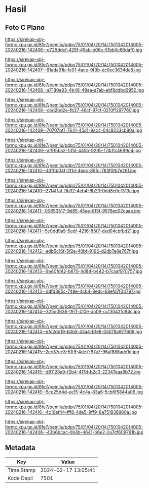 # Hasil

## Foto C Plano

https://sirekap-obj-formc.kpu.go.id/8fe7/pemilu/pdpr/75/01/04/20/14/7501042014005-20240216-142406--d729ddcf-429f-45ab-b06c-51bb0c86daf0.jpg

https://sirekap-obj-formc.kpu.go.id/8fe7/pemilu/pdpr/75/01/04/20/14/7501042014005-20240216-142407--61ada91b-fc01-4ace-9f3b-dc0ec3634dc8.jpg

https://sirekap-obj-formc.kpu.go.id/8fe7/pemilu/pdpr/75/01/04/20/14/7501042014005-20240216-142408--a7180e93-4b48-49aa-a7ab-ebf8ddbd6950.jpg

https://sirekap-obj-formc.kpu.go.id/8fe7/pemilu/pdpr/75/01/04/20/14/7501042014005-20240216-142408--cbd2bd2e-fb37-46cf-97cf-0210ff297760.jpg

https://sirekap-obj-formc.kpu.go.id/8fe7/pemilu/pdpr/75/01/04/20/14/7501042014005-20240216-142409--70707bf1-7641-45d1-9ac4-04c9233cb80a.jpg

https://sirekap-obj-formc.kpu.go.id/8fe7/pemilu/pdpr/75/01/04/20/14/7501042014005-20240216-142409--af9f5ba2-1d1d-445b-9295-174d1c4699c4.jpg

https://sirekap-obj-formc.kpu.go.id/8fe7/pemilu/pdpr/75/01/04/20/14/7501042014005-20240216-142410--43f0b04f-2f1d-4bec-85fc-783f0fb7e26f.jpg

https://sirekap-obj-formc.kpu.go.id/8fe7/pemilu/pdpr/75/01/04/20/14/7501042014005-20240216-142410--27f4f1af-9b32-4cb4-8b23-0dd8e0ef313c.jpg

https://sirekap-obj-formc.kpu.go.id/8fe7/pemilu/pdpr/75/01/04/20/14/7501042014005-20240216-142411--00653517-9d85-45ee-8f5f-9578ed02caae.jpg

https://sirekap-obj-formc.kpu.go.id/8fe7/pemilu/pdpr/75/01/04/20/14/7501042014005-20240216-142411--5c0dd9a5-5edf-4216-85f7-ded04cbfbd21.jpg

https://sirekap-obj-formc.kpu.go.id/8fe7/pemilu/pdpr/75/01/04/20/14/7501042014005-20240216-142412--edb5c16f-5f2e-40bf-9196-d2db7e8e767f.jpg

https://sirekap-obj-formc.kpu.go.id/8fe7/pemilu/pdpr/75/01/04/20/14/7501042014005-20240216-142413--9a40fd42-b870-4d84-b442-b7caaf970757.jpg

https://sirekap-obj-formc.kpu.go.id/8fe7/pemilu/pdpr/75/01/04/20/14/7501042014005-20240216-142413--ddfd385c-749e-4cb4-8edc-68efd7f34797.jpg

https://sirekap-obj-formc.kpu.go.id/8fe7/pemilu/pdpr/75/01/04/20/14/7501042014005-20240216-142414--325d0636-f97f-410e-aa09-ccf3042fd94c.jpg

https://sirekap-obj-formc.kpu.go.id/8fe7/pemilu/pdpr/75/01/04/20/14/7501042014005-20240216-142414--efc2dd19-b0b5-43a4-b1e8-05079a977609.jpg

https://sirekap-obj-formc.kpu.go.id/8fe7/pemilu/pdpr/75/01/04/20/14/7501042014005-20240216-142415--2ec37cc3-51f9-4de7-97a7-96af888ade1d.jpg

https://sirekap-obj-formc.kpu.go.id/8fe7/pemilu/pdpr/75/01/04/20/14/7501042014005-20240216-142415--d91128a9-f2b4-417d-b2c3-22347eaa9b72.jpg

https://sirekap-obj-formc.kpu.go.id/8fe7/pemilu/pdpr/75/01/04/20/14/7501042014005-20240216-142416--5ce25d4d-ee15-4c4a-83a6-5cb6f5844a06.jpg

https://sirekap-obj-formc.kpu.go.id/8fe7/pemilu/pdpr/75/01/04/20/14/7501042014005-20240216-142416--4c16ef44-fff8-4de5-9ff9-8a751938980a.jpg

https://sirekap-obj-formc.kpu.go.id/8fe7/pemilu/pdpr/75/01/04/20/14/7501042014005-20240216-142406--43b6bcac-0b4b-4641-b6e2-2a7df609761b.jpg


## Metadata

| Key        | Value               |
| ---------- | ------------------- |
| Time Stamp | 2024-02-17 13:05:41 |
| Kode Dapil | 7501                |



